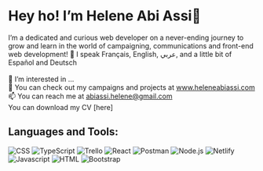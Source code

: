  <h1>Hey ho! I’m Helene Abi Assi👋</h1>

I’m a dedicated and curious web developer on a never-ending journey to grow and learn in the world of campaigning, communications and front-end web development!
💬 I speak Français, English, عربي, and a little bit of Español and Deutsch
</br></br>
👀 I’m interested in ... </br>
🌱 You can check out my campaigns and projects at www.heleneabiassi.com</br>
📫 You can reach me at abiassi.helene@gmail.com</br>
You can download my CV [here]</br>


<h2>Languages and Tools:</h2>
<img src="https://github.com/helene-abiassi/helene-abiassi/assets/140400288/0dc09cfa-f8ec-4a49-ac60-1d2843b8abf6)![TW](https://github.com/helene-abiassi/helene-abiassi/assets/140400288/2158b33e-692b-4139-b961-f3cb85fec6c9" alt="CSS"> </img>
<img src="https://github.com/helene-abiassi/helene-abiassi/assets/140400288/f895c239-701c-4681-9873-561310041704" alt="TypeScript"> </img>
<img src="https://github.com/helene-abiassi/helene-abiassi/assets/140400288/161a312e-fa4e-4603-89ef-74dd8156353b" alt="Trello"> </img>
<img src="https://github.com/helene-abiassi/helene-abiassi/assets/140400288/3a7c85c3-c624-462a-bfc4-5b832c77c9e5" alt="React"> </img>
<img src="https://github.com/helene-abiassi/helene-abiassi/assets/140400288/cccd30b7-701b-47ac-8289-cf521fdd1cac" alt="Postman"> </img>
<img src="https://github.com/helene-abiassi/helene-abiassi/assets/140400288/7b2260ff-3740-4489-a67b-795fdf4549c5" alt="Node.js"> </img>
<img src="https://github.com/helene-abiassi/helene-abiassi/assets/140400288/6d295add-0f45-42b7-9cd8-2dacd1f73d3b" alt="Netlify"> </img>
<img src="https://github.com/helene-abiassi/helene-abiassi/assets/140400288/a56a929a-582e-46c9-a2fa-0a2880ed4bbf" alt="Javascript"> </img>
<img src="https://github.com/helene-abiassi/helene-abiassi/assets/140400288/e9bdd984-6d3a-4bc7-8a76-1fab060ee37a" alt="HTML"> </img>
<img src="https://github.com/helene-abiassi/helene-abiassi/assets/140400288/85f3cfb3-65ae-454f-b888-8fda22ccc3cc" alt="Bootstrap"> </img>


